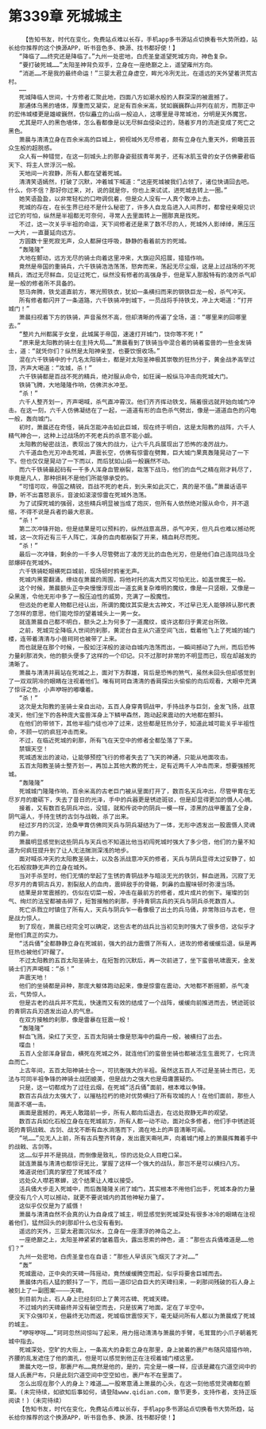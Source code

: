 # 第339章 死城城主
        【告知书友，时代在变化，免费站点难以长存，手机app多书源站点切换看书大势所趋，站长给你推荐的这个换源APP，听书音色多、换源、找书都好使！】
       “降临了……终究还是降临了。”九州一处密地，白虎圣皇遥望死城方向，神色复杂。
       “要打破死城……”太阳圣神背负双手，立身在一座绝巅之上，遥望雍州方向。
       “消逝……不是我的最终命运！”三婴太君立身虚空，眸光冷冽无比，在遥远的天外望着洪荒古村。
       ……
       死城降临人世间，十方修者汇聚此地，四面八方如潮水般的人群深深的被震撼了。
       那通体乌黑的墙体，厚重而又凝实，足足有百余米高，犹如巍巍群山并列在前方，而那正中的宏伟城楼更是雄峻巍然，仿似矗立的山岳一般迫人，这哪里是寻常城池，分明是天外魔宫。
       尤其是吓人的黑色墙体，怎么看都像是以无尽鲜血侵染过的，随着岁月的流逝变成了死亡之黑色。
       萧晨与清清立身在百余米高的巨城上，俯视城外无尽修者，颇有立身在九重天外，俯瞰芸芸众生般的超脱感。
       众人有一种错觉，在这一刻城头上的那身姿挺拔青年男子，还有冰肌玉骨的女子仿佛要君临天下、将主人世浮沉一般。
       天地间一片寂静，所有人都在望着死城。
       清清笑语嫣然，打破了沉默，冲着城下喊道：“这座死城被我们占领了，诸位快请回去吧。什么，你不信？那好你过来，对，说的就是你，你也上来试试，进死城去转上一圈。”
       她笑语盈盈，以非常轻松的口吻调侃着，但是众人没有一人真个敢冲上去。
       死城的存在，在长生界已经不是什么秘密了，许多人自龙岛进入人间界时，都曾经亲眼见识过它的可怕，纵然是半祖都无可奈何，寻常人去里面转上一圈那真是找死。
       不过，这一次关乎半祖的命运，天下间修者还是来了数不尽的人，死城外人影绰绰，黑压压一大片，一直蔓延向远方。
       方圆数十里死寂无声，众人都屏住呼吸，静静的看着前方的死城。
       “轰隆隆”
       大地在颤动，远方无尽的骑士向着这里冲来，大旗迎风招展，猎猎作响。
       竟然是帝国的重骑兵，六千铁骑浩浩荡荡，怒奔而来，荡起无尽尘烟，这是上过战场的不死精兵，洒过无尽鲜血，见证过死亡，纵然没有修者的高强身手，但是军人那股特有的凌厉杀气却是一般的修者所不具备的。
       怒马奔腾，铁戈遥直前方，寒光照铁衣，犹如一条横扫而来的钢铁巨龙一般，杀气冲天。
       所有修者都闪开了一条道路，六千铁骑冲到城下，一员战将手持铁戈，冲上大喝道：“打开城门！”
       萧晨扫视着下方的铁骑，声音虽然不高，但却清晰的传遍了全场，道：“哪里来的回哪里去。”
       “整片九州都属于女皇，此城属于帝国，速速打开城门，饶你等不死！”
       “原来是太阳教的骑士在主持大局……”萧晨看到了铁骑当中混合着的骑着蛮兽的一些金发骑士，道：“就凭你们？纵然是太阳神亲至，也要饮恨收场。”
       混在六千铁骑中的十几名太阳骑士，都是对太阳圣神极其崇敬的狂热分子，黄金战矛高举过顶，齐声大喝道：“攻城，杀！”
       六千铁骑都是百战不死的精兵，绝对服从命令，如狂澜一般纵马冲击向死城大门。
       铁骑飞腾，大地隆隆作响，仿佛洪水冲至。
       “杀！”
       六千人整齐划一，齐声喝喊，杀气直冲霄汉。他们齐齐挥动铁戈，隔着很远就开始向城门冲击。在这一刻，六千人仿佛凝结在了一起，一道道有形的血色杀气劈出，像是一道道血色的闪电一般，轰向城门。
       初时，萧晨还在奇怪，骑兵怎能冲击如此巨城，现在终于明白，这是太阳教的战阵，六千人精气神合一，这种上过战场的不死老兵的杀意不能小觑。
       太阳教的秘密战法，表现出了强大的战力，让六千凡兵展现出了恐怖的凌厉战力。
       六千道血色光刃冲击死城，声震长空，仿佛有惊雷在劈舞，巨大城门果真轰隆晃动了一下下。但也仅仅是晃动了一下而以，而后犹如山岳一般巍然不动。
       而六千铁骑最起码有一千多人浑身血管崩裂，栽落下战马，他们的血气之精在刚才耗尽了，毕竟是凡人，那种损耗不是他们所能够承受的。
       “可惜可叹，帝国之精锐，百战不死的老兵，到头来如此灭亡，真的是不值。”萧晨话语平静，听不出喜怒哀乐，音波如滚滚惊雷在死城外浩荡。
       为了试探死城的强弱，这些精兵明显被当成了炮灰，但所有人依然绝对服从命令，并不退缩，不得不说是兵者的最大悲哀。
       “杀！”
       第二次冲锋开始，但是结果是可以预料的，纵然战意高昂，杀气冲天，但凡兵也难以撼动死城，这一次将近有三千人阵亡，浑身的血肉都崩裂了开来，精血耗尽而死。
       “杀！”
       最后一次冲锋，剩余的一千多人尽管劈出了凌厉无比的血色光刃，但是他们自己连同战马全部爆碎在死城外。
       六千铁骑眨眼横死巨城前，现场顿时鸦雀无声。
       死城内黑雾翻涌，缭绕在萧晨的周围，将他衬托的高大而又可怕无比，如盖世魔王一般。
       这个时候，萧晨额头正中央慢慢浮现出一道玄奥复杂难明的魔纹，像是一只竖眼，又像是一朵黑莲，令他无形中多了一股压迫性的威势，充满了一股魔性。
       但远处的老辈人物都已经认出，所谓的魔纹其实是太古神文，不过早已无人能够辨认那代表了怎样的意思，他们能吃惊的望着城头上一男一女。
       就连萧晨自己都不明白，额头之上为何多了一道魔纹，或许这都归于黄泥台所致。
       之前，死城完全降临人世间的刹那，黄泥台自主从穴道空间飞出，载着他飞上了死城的城门楼，连带着清清与小兽珂珂也被带了上来。
       而也就是在那个时候，一股如汪洋般的波动自城内浩荡而出，一瞬间撼动了九州，而后恐怖力量刹那消失，他的额头便多了这样的一个印记。只不过那时非常的不明显而已，现在却越发的清晰了。
       萧晨与清清并肩站在死城之上，面对下方群雄，背后是恐怖的煞气，虽然未回头但却感觉到了一双双阴冷的眼睛在注视着他们。唯有珂珂自清清的香肩探出头偷偷的向后观看，大眼中充满了惊讶之色，小声咿呀的嘟囔着。
       “杀！”
       这次是太阳教的圣骑士亲自出动，五百人身穿青铜战甲，手持战矛与巨剑，金发飞扬，战意凌天，他们坐下的各种庞大蛮兽浑身上下鳞甲森然，跑动起来震动的大地都在颤抖。
       在他们的带领下，其他半祖门徒也冲了过来，这些都是狂热分子，知道此城可能关乎半祖性命，不顾一切的疯狂冲击而来。
       不过，在临近死城的刹那，所有飞在天空中的修者全都坠落了下来。
       禁锢天空！
       死城透发出的波动，让能够预控飞行的修者失去了飞天的神通，只能从地面攻击。
       五百太阳教圣骑士整齐划一，再加上其他大教的死士，足有近两千人冲击而来，想要强撼死城。
       “轰隆隆”
       死城城门隆隆作响，百余米高的古老巨门被从里面打开了，数百名天兵冲出，尽管甲胄在无尽岁月的磨砺下，失去了昔日的光泽，手中的兵器更是锈迹斑驳，但是却显得更加的慑人心魄。
       接着，又有数百名阴兵冲出，没错，就和传说中的阴兵一模一样，漆黑的战甲覆盖了全身，阴气逼人，手持生锈的古剑与战戟，杀了出来。
       经过岁月的沉淀，沧桑甲胄仿佛同天兵与阴兵凝结为了一体，无形中透发出一股震慑人灵魂的力量。
       萧晨明显感觉到这些阴兵与天兵也不知道比他当初闯死城时强大了多少倍，他们的力量不知道为何疯狂提升到了让人无法揣测深浅的地步。
       面对喊杀冲天的太阳教圣骑士，以及各派战意冲天的修者，天兵与阴兵显得太过安静了，如化石般寂静无声的立身在城外。
       当对手杀至时，他们无情的举起了生锈的青铜战矛与暗淡无光的铁剑，鲜血迸溅，沉寂了无尽岁月的青铜古兵刃，割裂敌人的血肉，震碎敌手的骨骼，刺鼻的血腥味顿时弥漫当场。
       结果是非常震撼的，仿似在切菜一般，冲击在最前方的修者，成片成片的倒下。璀璨的剑气、绚烂的法宝都被击碎了，短暂接触的刹那，手持青铜古兵的天兵与阴兵杀死数百人。
       死亡杀戮立时镇住了所有人，天兵与阴兵乍一看像极了出土的兵马俑，非常陈旧与古老，但是战力惊人。
       到了现在，萧晨已经完全可以确定，这些古老的战兵比当初见到时强大了很多倍，这似乎才是他们真正的实力。
       “活兵俑”全都静静立身在死城前，强大的战力震慑了所有人，进攻的修者缓缓后退，纵是再狂热也被他们吓醒了。
       不过太阳教的五百太阳圣骑士，在短暂的沉默后，再一次前进了，坐下蛮兽吼啸震天，金发骑士们齐声喝喊：“杀！”
       声震天地！
       他们的坐骑都是异种，那庞大躯体跑动起来，像是惊雷在震动，大地都不断摇颤，杀气凌云，气势惊人。
       但是古老的战兵并不荒乱，快速而又有效的结成了一个战阵，缓缓向前推进而去，锈迹斑驳的青铜古兵刃透发出迫人的气息。
       在双方接触的刹那，像是雷暴在狂震一般！
       “轰隆隆”
       鲜血飞溅，染红了天空，五百太阳骑士像是怒海中的扁舟一般，被横扫了出去。
       喋血！
       五百人全部浑身冒血，横死在死城之外，就连他们的蛮兽坐骑也都被活生生震死了，七窍流血而亡。
       上古年间，五百太阳神骑士合一，可抗衡强大的半祖。虽然这五百人不过是圣骑士而已，无法与可同半祖争锋的神骑士战团媲美，但是战力之强大也是毋庸置疑的。
       只是，这一切都成为了过往云烟，在死城“活兵俑”面前，根本难以争锋。
       数百古兵战力太强大了，以摧枯拉朽的绝对优势横扫了所有攻城的人！在他们面前，那些人简直不堪一击。
       画面是震撼的，再无人敢踏前一步，所有人都向后退去，在远处寂静无声的观望。
       数百古兵如化石般立身在在死城前方，所有人都一动不动，面对众多修者，他们手中锈迹斑斑的青铜战戟、古剑、战戈不断有血水淌落而下，滴在地上的声音清晰可闻。
       “吼……”见无人上前，所有古兵整齐转身，发出震天嘶吼声，向着城门楼上的萧晨挥舞着手中的战戟、古剑等。
       这……似乎并不是挑战，而倒像是致礼，惊的远处众人目瞪口呆。
       就连萧晨与清清也都惊讶无比，掌握了这样一个强大的战队，那岂不是可以横扫八方。
       难道说他们真的掌控了死城不成？
       远处众人噤若寒蝉，这个结果让人难以接受。
       活兵俑大步走入死城中，而后轰隆隆关闭了城门，其实根本不用他们出手，死城本身的力量便没有几个人可以撼动，就更不要说城内的其他神秘力量了。
       这似乎仅仅是为了威慑！
       萧晨与清清自然不会真的认为自身成了城主，明显感觉到死城深处有很多冰冷的眼睛在注视着他们，猛然回头的刹那却什么也没有看到。
       遥远的天外，三婴太君面沉似水，立身在一座漂浮的神岛之上。
       一座绝巅之上，太阳圣神紧紧的皱着眉头，露出思索的神色，道：“那些古兵俑难道是……他们？”
       九州一处密地，白虎圣皇也在自语：“那些人早该灰飞烟灭了才对……”
       “轰”
       死城震动，正中央的天碑一阵摇动，竟然缓缓腾空而起，似乎将要舍巨城而去。
       萧晨体内石人猛的颤抖了一下，而后一道印记自巨大的天碑扫来，一刹那间残破的石人身上被刻上了一副图案————天碑。
       到目前为止，石人身上已经刻印上了黄河古碑、死城天碑。
       不过城内的天碑最终并没有破空而去，只是拔离了地面，定在了半空中。
       天下众强叩关，但最终无功而返，死城临世震惊天下，毫无疑问所有人都以为萧晨成了死城的城主。
       “咿呀咿呀……”珂珂忽然间惊叫了起来，用力摇动清清与萧晨的手臂，毛茸茸的小爪子朝着死城中指去。
       死城深处，空旷的大街上，一条高大的身影立身在那里，身上披着的裹尸布随风猎猎作响，齐腰的乱发遮住了他的面孔，但是可以感觉到他正在注视着城门楼这里。
       萧晨大吃一惊，那裹尸布……竟然是他的，是的，完全是一模一样，应该是藏在穴道空间中的燧人氏裹尸布，只是此刻穴道空间中空空如也，裹尸布不在里面了。
       怎么出现在那个人的身上？难道……一股寒意涌上萧晨的心头，在这一刻他感觉灵魂都在颤栗。(未完待续，如欲知后事如何，请登陆www.qidian.com，章节更多，支持作者，支持正版阅读！)（未完待续）
       【告知书友，时代在变化，免费站点难以长存，手机app多书源站点切换看书大势所趋，站长给你推荐的这个换源APP，听书音色多、换源、找书都好使！】